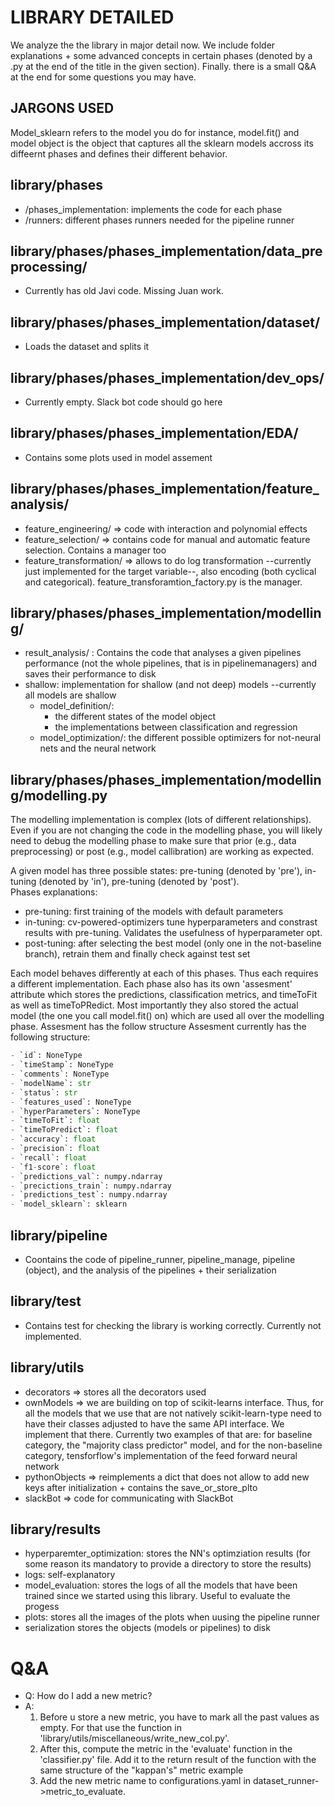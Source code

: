 

# LIBRARY DETAILED
We analyze the the library in major detail now. We include folder explanations + some advanced concepts in certain phases (denoted by a .py at the end of the title in the given section). Finally. 
there is a small Q&A at the end for some questions you may have.

## JARGONS USED
Model_sklearn refers to the model you do for instance, model.fit() and model object is the object that captures all the sklearn models accross its diffeernt phases and defines their different behavior.

## library/phases
 - /phases_implementation: implements the code for each phase
 - /runners: different phases runners needed for the pipeline runner

## library/phases/phases_implementation/data_preprocessing/
- Currently has old Javi code. Missing Juan work.

## library/phases/phases_implementation/dataset/
- Loads the dataset and splits it

## library/phases/phases_implementation/dev_ops/
- Currently empty. Slack bot code should go here

## library/phases/phases_implementation/EDA/
- Contains some plots used in model assement

## library/phases/phases_implementation/feature_analysis/
- feature_engineering/ => code with interaction and polynomial effects
- feature_selection/ => contains code for manual and automatic feature selection. Contains a manager too
- feature_transformation/ => allows to do log transformation --currently just implemented for the target variable--, also encoding (both cyclical and categorical). feature_transforamtion_factory.py is the manager.


## library/phases/phases_implementation/modelling/
- result_analysis/ : Contains the code that analyses a given pipelines performance (not the whole pipelines, that is in pipelinemanagers) and saves their performance to disk
- shallow: implementation for shallow (and not deep) models --currently all models are shallow
   - model_definition/: 
     - the different states of the model object
     - the implementations between classification and regression
   - model_optimization/: the different possible optimizers for not-neural nets and the neural network


## library/phases/phases_implementation/modelling/modelling.py
The modelling implementation is complex (lots of different relationships). Even if you are not changing the code in the modelling phase, you will likely need to debug the modelling phase to make sure that prior (e.g., data preprocessing) or post (e.g., model callibration) are working as expected.

A given model has three possible states: pre-tuning (denoted by 'pre'), in-tuning (denoted by 'in'), pre-tuning (denoted by 'post'). \
Phases explanations:
  - pre-tuning: first training of the models with default parameters
  - in-tuning: cv-powered-optimizers tune hyperparameters and constrast results with pre-tuning. Validates the usefulness of hyperparameter opt.
  - post-tuning: after selecting the best model (only one in the not-baseline branch), retrain them and finally check against test set 

Each model behaves differently at each of this phases. Thus each requires a different implementation. Each phase also has its own 'assesment' attribute which stores the predictions, classification metrics, and timeToFit as well as timeToPRedict. Most importantly they also stored the actual model (the one you call model.fit() on) which are used all over the modelling phase.
Assesment has the follow structure 
Assesment currently has the following structure:

```python
- `id`: NoneType
- `timeStamp`: NoneType
- `comments`: NoneType
- `modelName`: str
- `status`: str
- `features_used`: NoneType
- `hyperParameters`: NoneType
- `timeToFit`: float
- `timeToPredict`: float
- `accuracy`: float
- `precision`: float
- `recall`: float
- `f1-score`: float
- `predictions_val`: numpy.ndarray
- `precictions_train`: numpy.ndarray
- `predictions_test`: numpy.ndarray
- `model_sklearn`: sklearn
```


## library/pipeline
 - Coontains the code of pipeline_runner, pipeline_manage, pipeline (object), and the analysis of the pipelines + their serialization

## library/test
 - Contains test for checking the library is working correctly. Currently not implemented.

## library/utils
 - decorators => stores all the decorators used
 - ownModels => we are building on top of scikit-learns interface. Thus, for all the models that we use that are not natively scikit-learn-type need to have their classes adjusted to have the same API interface. We implement that there. Currently two examples of that are: for baseline category, the "majority class predictor" model, and for the non-baseline category, tensforflow's implementation of the feed forward neural network
 - pythonObjects => reimplements a dict that does not allow to add new keys after initialization + contains the save_or_store_plto
 - slackBot => code for communicating with SlackBot

## library/results
- hyperparemter_optimization: stores the NN's optimziation results (for some reason its mandatory to provide a directory to store the results)
- logs: self-explanatory
- model_evaluation: stores the logs of all the models that have been trained since we started using this library. Useful to evaluate the progess
- plots: stores all the images of the plots when uusing the pipeline runner
- serialization stores the objects (models or pipelines) to disk


# Q&A
- Q: How do I add a new metric?
- A: 
  1. Before u store a new metric, you have to mark all the past values as empty. For that use the function in 'library/utils/miscellaneous/write_new_col.py'. 
  2. After this, compute the metric in the 'evaluate' function in the 'classifier.py' file. Add it to the return result of the function with
  the same structure of the "kappan's" metric example
  3. Add the new metric name to configurations.yaml in dataset_runner->metric_to_evaluate.
